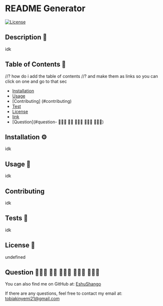 
# README Generator


[![License](https://img.shields.io/badge/License-Apache_2.0-blue.svg)](https://opensource.org/licenses/Apache-2.0)

## Description 🔎
idk

## Table of Contents 📖
//? how do i add the table of contents 
//? and make them as links so you can click on one and go to that sec
- [Installation](#installation-⚙️)
- [Usage](#usage-🔑)
- [Contributing] (#contributing)
- [Test](#tests-🧪)
- [License](#license-📝)
- [link](#license-📝)
- [Question](#question- 🙋🏾‍♂️ 🙋🏼 🙋🏻‍♀️ 🙋🏿‍♀️ 🙋🏼‍♂️)

## Installation ⚙️
idk

## Usage 🔑
idk 

## Contributing
idk

## Tests 🧪
idk

## License 📝
undefined


## Question 🙋🏾‍♂️ 🙋🏼 🙋🏻‍♀️ 🙋🏿‍♀️ 🙋🏼‍♂️

You can also find me on GitHub at: [EshuShango](https://www.github.com/EshuShango)

If there are any questions, feel free to contact my email at: tobiakinyemi21@gmail.com

